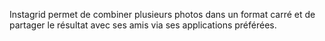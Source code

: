 Instagrid permet de combiner plusieurs photos dans un format carré et de partager le résultat avec ses amis via ses applications préférées.
